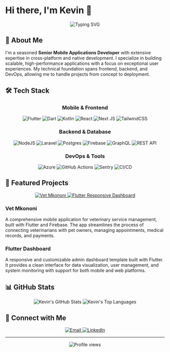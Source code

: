 # Hi there, I'm Kevin 👋

<div align="center">
  <img src="https://readme-typing-svg.herokuapp.com?font=Fira+Code&pause=1000&color=0969DA&center=true&vCenter=true&random=false&width=435&lines=Senior+Mobile+Applications+Developer;Flutter+%7C+React+%7C+Node.js+Expert;Fullstack+Developer" alt="Typing SVG" />
</div>

## 💫 About Me

I'm a seasoned **Senior Mobile Applications Developer** with extensive expertise in cross-platform and native development. I specialize in building scalable, high-performance applications with a focus on exceptional user experiences. My technical foundation spans frontend, backend, and DevOps, allowing me to handle projects from concept to deployment.

## 🛠️ Tech Stack

<div align="center">
  
### Mobile & Frontend
![Flutter](https://img.shields.io/badge/Flutter-%2302569B.svg?style=for-the-badge&logo=Flutter&logoColor=white)
![Dart](https://img.shields.io/badge/dart-%230175C2.svg?style=for-the-badge&logo=dart&logoColor=white)
![Kotlin](https://img.shields.io/badge/kotlin-%237F52FF.svg?style=for-the-badge&logo=kotlin&logoColor=white)
![React](https://img.shields.io/badge/react-%2320232a.svg?style=for-the-badge&logo=react&logoColor=%2361DAFB)
![Next JS](https://img.shields.io/badge/Next-black?style=for-the-badge&logo=next.js&logoColor=white)
![TailwindCSS](https://img.shields.io/badge/tailwindcss-%2338B2AC.svg?style=for-the-badge&logo=tailwind-css&logoColor=white)

### Backend & Database
![NodeJS](https://img.shields.io/badge/node.js-6DA55F?style=for-the-badge&logo=node.js&logoColor=white)
![Laravel](https://img.shields.io/badge/laravel-%23FF2D20.svg?style=for-the-badge&logo=laravel&logoColor=white)
![Postgres](https://img.shields.io/badge/postgres-%23316192.svg?style=for-the-badge&logo=postgresql&logoColor=white)
![Firebase](https://img.shields.io/badge/firebase-%23039BE5.svg?style=for-the-badge&logo=firebase)
![GraphQL](https://img.shields.io/badge/-GraphQL-E10098?style=for-the-badge&logo=graphql&logoColor=white)
![REST API](https://img.shields.io/badge/REST%20API-005571?style=for-the-badge)

### DevOps & Tools
![Azure](https://img.shields.io/badge/azure-%230072C6.svg?style=for-the-badge&logo=microsoftazure&logoColor=white)
![GitHub Actions](https://img.shields.io/badge/github%20actions-%232671E5.svg?style=for-the-badge&logo=githubactions&logoColor=white)
![Sentry](https://img.shields.io/badge/sentry-%23362D59.svg?style=for-the-badge&logo=sentry&logoColor=white)
![CI/CD](https://img.shields.io/badge/CI%2FCD-4A154B?style=for-the-badge)

</div>

## 🚀 Featured Projects

<div align="center">
  <a href="https://github.com/kevoking/vet_mkononi">
    <img src="https://github-readme-stats.vercel.app/api/pin/?username=kevoking&repo=vet_mkononi&theme=react&hide_border=true" alt="Vet Mkononi" />
  </a>
  <a href="https://github.com/kevoking/flutter-responsive-app">
    <img src="https://github-readme-stats.vercel.app/api/pin/?username=kevoking&repo=flutter-responsive-app&theme=react&hide_border=true" alt="Flutter Responsive Dashboard" />
  </a>
</div>

### Vet Mkononi
A comprehensive mobile application for veterinary service management, built with Flutter and Firebase. The app streamlines the process of connecting veterinarians with pet owners, managing appointments, medical records, and payments.

### Flutter Dashboard
A responsive and customizable admin dashboard template built with Flutter. It provides a clean interface for data visualization, user management, and system monitoring with support for both mobile and web platforms.

## 📊 GitHub Stats

<div align="center">
  <img src="https://github-readme-stats.vercel.app/api?username=kevoking&show_icons=true&count_private=true&hide_border=true&theme=react" alt="Kevin's GitHub Stats" />
  <img src="https://github-readme-stats.vercel.app/api/top-langs/?username=kevoking&hide_border=true&layout=compact&theme=react" alt="Kevin's Top Languages" />
</div>

## 🤝 Connect with Me

<div align="center">
  <a href="mailto:ufalmeart@gmail.com">
    <img src="https://img.shields.io/badge/Email-D14836?style=for-the-badge&logo=gmail&logoColor=white" alt="Email" />
  </a>
  <a href="https://www.linkedin.com/in/kelvin-njoroge-a3061a205/">
    <img src="https://img.shields.io/badge/LinkedIn-0077B5?style=for-the-badge&logo=linkedin&logoColor=white" alt="LinkedIn" />
  </a>
</div>

---

<div align="center">
  <img src="https://komarev.com/ghpvc/?username=kevoking&style=flat-square&color=blue" alt="Profile views" />
</div>
